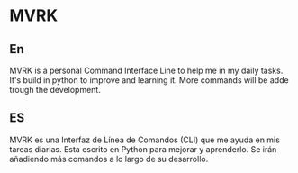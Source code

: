 # MVRK
## En
MVRK is a personal Command Interface Line to help me in my daily tasks.
It's build in python to improve and learning it.
More commands will be adde trough the development.

## ES
MVRK es una Interfaz de Línea de Comandos (CLI) que me ayuda en mis tareas diarias.
Esta escrito en Python para mejorar y aprenderlo.
Se irán añadiendo más comandos a lo largo de su desarrollo.
